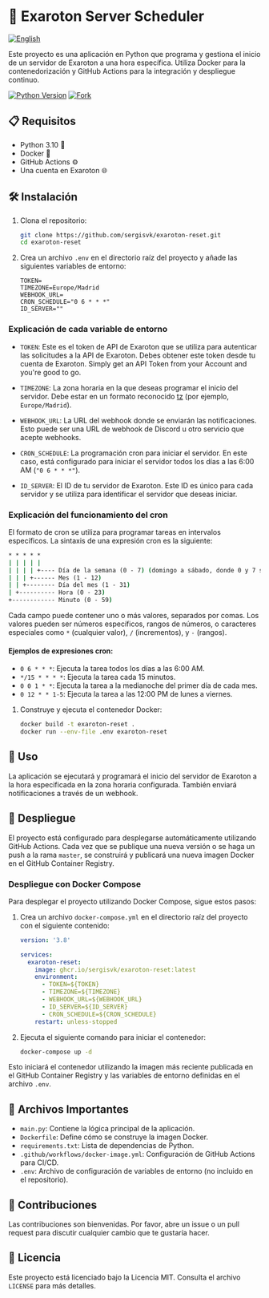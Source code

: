 # 🚀 Exaroton Server Scheduler

[![English](https://img.shields.io/badge/lang-en-blue.svg)](readme.md)

Este proyecto es una aplicación en Python que programa y gestiona el inicio de 
un servidor de Exaroton a una hora específica. 
Utiliza Docker para la contenedorización y GitHub Actions para la integración y despliegue continuo.

[![Python Version](https://img.shields.io/badge/python-3.10-blue.svg)](https://www.python.org/downloads/release/python-3100/)
[![Fork](https://img.shields.io/github/forks/sergisvk/exaroton-reset?style=social)](https://github.com/sergisvk/exaroton-reset/fork)

## 📋 Requisitos

- Python 3.10 🐍
- Docker 🐳
- GitHub Actions ⚙️
- Una cuenta en Exaroton 🌐

## 🛠️ Instalación

1. Clona el repositorio:
    ```sh
    git clone https://github.com/sergisvk/exaroton-reset.git
    cd exaroton-reset
    ```

2. Crea un archivo `.env` en el directorio raíz del proyecto y añade las siguientes variables de entorno:

    ```env
    TOKEN=
    TIMEZONE=Europe/Madrid
    WEBHOOK_URL=
    CRON_SCHEDULE="0 6 * * *"
    ID_SERVER=""
    ```

### Explicación de cada variable de entorno

- `TOKEN`: Este es el token de API de Exaroton que se utiliza para autenticar las solicitudes a la API de Exaroton. Debes obtener este token desde tu cuenta de Exaroton. Simply get an API Token from your Account and you're good to go.

- `TIMEZONE`: La zona horaria en la que deseas programar el inicio del servidor. Debe estar en un formato reconocido [tz](https://en.wikipedia.org/wiki/List_of_tz_database_time_zones) (por ejemplo, `Europe/Madrid`).

- `WEBHOOK_URL`: La URL del webhook donde se enviarán las notificaciones. Esto puede ser una URL de webhook de Discord u otro servicio que acepte webhooks.

- `CRON_SCHEDULE`: La programación cron para iniciar el servidor. En este caso, está configurado para iniciar el servidor todos los días a las 6:00 AM (`"0 6 * * *"`).

- `ID_SERVER`: El ID de tu servidor de Exaroton. Este ID es único para cada servidor y se utiliza para identificar el servidor que deseas iniciar.

### Explicación del funcionamiento del cron

El formato de cron se utiliza para programar tareas en intervalos específicos.
La sintaxis de una expresión cron es la siguiente:

```cmd
* * * * *
| | | | |
| | | | +---- Día de la semana (0 - 7) (domingo a sábado, donde 0 y 7 son domingo)
| | | +------ Mes (1 - 12)
| | +-------- Día del mes (1 - 31)
| +---------- Hora (0 - 23)
+------------ Minuto (0 - 59)
```

Cada campo puede contener uno o más valores, separados por comas.
Los valores pueden ser números específicos, rangos de números, o caracteres especiales como `*` (cualquier valor), `/` (incrementos), y `-` (rangos).

#### Ejemplos de expresiones cron:

- `0 6 * * *`: Ejecuta la tarea todos los días a las 6:00 AM.
- `*/15 * * * *`: Ejecuta la tarea cada 15 minutos.
- `0 0 1 * *`: Ejecuta la tarea a la medianoche del primer día de cada mes.
- `0 12 * * 1-5`: Ejecuta la tarea a las 12:00 PM de lunes a viernes.

1. Construye y ejecuta el contenedor Docker:
    ```sh
    docker build -t exaroton-reset .
    docker run --env-file .env exaroton-reset
    ```

## 🚀 Uso

La aplicación se ejecutará y programará el inicio del servidor de Exaroton a la hora especificada en la zona horaria configurada.
También enviará notificaciones a través de un webhook.

## 🚢 Despliegue

El proyecto está configurado para desplegarse automáticamente utilizando GitHub Actions.
Cada vez que se publique una nueva versión o se haga un push a la rama `master`, se construirá y publicará una nueva imagen Docker en el GitHub Container Registry.

### Despliegue con Docker Compose

Para desplegar el proyecto utilizando Docker Compose, sigue estos pasos:

1. Crea un archivo `docker-compose.yml` en el directorio raíz del proyecto con el siguiente contenido:

    ```yaml
    version: '3.8'

    services:
      exaroton-reset:
        image: ghcr.io/sergisvk/exaroton-reset:latest
        environment:
          - TOKEN=${TOKEN}
          - TIMEZONE=${TIMEZONE}
          - WEBHOOK_URL=${WEBHOOK_URL}
          - ID_SERVER=${ID_SERVER}
          - CRON_SCHEDULE=${CRON_SCHEDULE}
        restart: unless-stopped
    ```

2. Ejecuta el siguiente comando para iniciar el contenedor:

    ```sh
    docker-compose up -d
    ```

Esto iniciará el contenedor utilizando la imagen más reciente publicada en el GitHub Container Registry y las variables de entorno definidas en el archivo `.env`.

## 📂 Archivos Importantes

- `main.py`: Contiene la lógica principal de la aplicación.
- `Dockerfile`: Define cómo se construye la imagen Docker.
- `requirements.txt`: Lista de dependencias de Python.
- `.github/workflows/docker-image.yml`: Configuración de GitHub Actions para CI/CD.
- `.env`: Archivo de configuración de variables de entorno (no incluido en el repositorio).

## 🤝 Contribuciones

Las contribuciones son bienvenidas.
Por favor, abre un issue o un pull request para discutir cualquier cambio que te gustaría hacer.

## 📄 Licencia

Este proyecto está licenciado bajo la Licencia MIT. Consulta el archivo `LICENSE` para más detalles.
